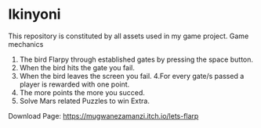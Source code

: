 # Ikinyoni
This repository is constituted by all assets used in my game project. Game mechanics 
1. The bird Flarpy through established gates by pressing the space button. 
2. When the bird hits the gate you fail. 
3. When the bird leaves the screen you fail. 
4.For every gate/s passed a player is rewarded with one point. 
5. The more points the more you succed.
6. Solve Mars related Puzzles to win Extra.


Download Page: https://mugwanezamanzi.itch.io/lets-flarp
